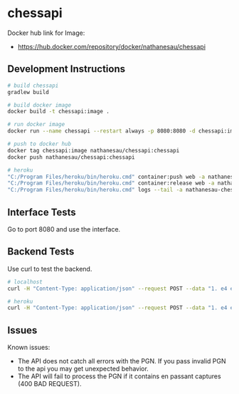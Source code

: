 # chessapi

Docker hub link for Image: 

* https://hub.docker.com/repository/docker/nathanesau/chessapi

## Development Instructions

```bash
# build chessapi
gradlew build

# build docker image
docker build -t chessapi:image .

# run docker image
docker run --name chessapi --restart always -p 8080:8080 -d chessapi:image

# push to docker hub
docker tag chessapi:image nathanesau/chessapi:chessapi
docker push nathanesau/chessapi:chessapi

# heroku
"C:/Program Files/heroku/bin/heroku.cmd" container:push web -a nathanesau-chessapi
"C:/Program Files/heroku/bin/heroku.cmd" container:release web -a nathanesau-chessapi
"C:/Program Files/heroku/bin/heroku.cmd" logs --tail -a nathanesau-chessapi
```

## Interface Tests

Go to port 8080 and use the interface.

## Backend Tests

Use curl to test the backend.

```bash
# localhost
curl -H "Content-Type: application/json" --request POST --data "1. e4 e5 2. Nf3 Nc6 3. Bb5 a6 4. Ba4 Nf6 5. O-O Be7 6. Re1 b5 7. Bb3 d6 8. c3 O-O 9. h3 Nb8 10. d4 Nbd7 11. c4 c6 12. cxb5 axb5 13. Nc3 Bb7 14. Bg5 b4 15. Nb1 h6 16. Bh4 c5 17. dxe5 Nxe4 18. Bxe7 Qxe7 19. exd6 Qf6 20. Nbd2 Nxd6 21. Nc4 Nxc4 22. Bxc4 Nb6 23. Ne5 Rae8 24. Bxf7+ Rxf7 25. Nxf7 Rxe1+ 26. Qxe1 Kxf7 27. Qe3 Qg5 28. Qxg5 hxg5 29. b3 Ke6 30. a3 Kd6 31. axb4 cxb4 32. Ra5 Nd5 33. f3 Bc8 34. Kf2 Bf5 35. Ra7 g6 36. Ra6+ Kc5 37. Ke1 Nf4 38. g3 Nxh3 39. Kd2 Kb5 40. Rd6 Kc5 41. Ra6 Nf2 42. g4 Bd3 43. Re6 1/2-1/2" "http://localhost:8080/api/get_chess_board"

# heroku
curl -H "Content-Type: application/json" --request POST --data "1. e4 e5 2. Nf3 Nc6 3. Bb5 a6 4. Ba4 Nf6 5. O-O Be7 6. Re1 b5 7. Bb3 d6 8. c3 O-O 9. h3 Nb8 10. d4 Nbd7 11. c4 c6 12. cxb5 axb5 13. Nc3 Bb7 14. Bg5 b4 15. Nb1 h6 16. Bh4 c5 17. dxe5 Nxe4 18. Bxe7 Qxe7 19. exd6 Qf6 20. Nbd2 Nxd6 21. Nc4 Nxc4 22. Bxc4 Nb6 23. Ne5 Rae8 24. Bxf7+ Rxf7 25. Nxf7 Rxe1+ 26. Qxe1 Kxf7 27. Qe3 Qg5 28. Qxg5 hxg5 29. b3 Ke6 30. a3 Kd6 31. axb4 cxb4 32. Ra5 Nd5 33. f3 Bc8 34. Kf2 Bf5 35. Ra7 g6 36. Ra6+ Kc5 37. Ke1 Nf4 38. g3 Nxh3 39. Kd2 Kb5 40. Rd6 Kc5 41. Ra6 Nf2 42. g4 Bd3 43. Re6 1/2-1/2" "https://nathanesau-chessapi.herokuapp.com:8080/api/get_chess_board"
```

## Issues

Known issues:

* The API does not catch all errors with the PGN. If you pass invalid PGN to the api you may get unexpected behavior.
* The API will fail to process the PGN if it contains en passant captures (400 BAD REQUEST).